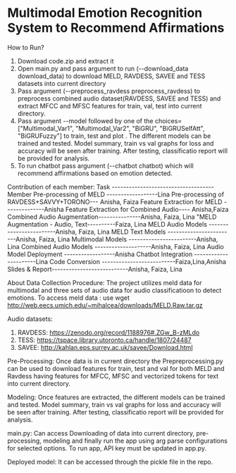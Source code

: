 # Multimodal Emotion Recognition System to Recommend Affirmations

How to Run?
1. Download code.zip and extract it
2. Open main.py and pass argument to run (--download_data download_data) to download MELD, RAVDESS, SAVEE and TESS datasets into current directory
3. Pass argument (--preprocess_ravdess preprocess_ravdess) to preprocess combined audio dataset(RAVDESS, SAVEE and TESS) and extract MFCC and MFSC features for train, val, test into current directory.
4. Pass argument --model followed by one of the choices=["Multimodal_Var1", "Multimodal_Var2", "BiGRU", "BiGRUSelfAtt", "BiGRUFuzzy"] to train, test and plot . The different models can be trained and tested. Model summary, train vs val graphs for loss and accuracy will be seen after training. After testing, classificatio report will be provided for analysis.
5. To run chatbot pass argument (--chatbot chatbot) which will recommend affirmations based on emotion detected. 

Contribution of each member:
Task	------------------------------------Member
Pre-processing of MELD	------------------Lina
Pre-processing of RAVDESS+SAVVY+TORONO---	Anisha, Faiza
Feature Extraction for MELD	--------------Anisha
Feature Extraction for Combined Audio---- Anisha,Faiza
Combined Audio Augmentation---------------Anisha, Faiza, Lina
"MELD Augmentation - Audio, Text----------Faiza, Lina
MELD Audio Models	------------------------Anisha, Faiza, Lina
MELD Text Models	------------------------Anisha, Faiza, Lina
Multimodal Models	------------------------Anisha, Lina
Combined Audio Models	--------------------Anisha, Faiza, Lina
Audio Model Deployment	------------------Anisha
Chatbot Integration	----------------------Lina
Code Conversion	--------------------------Faiza,Lina,Anisha
Slides & Report---------------------------Anisha, Faiza, Lina

About
Data Collection Procedure:
The project utilizes meld data for multimodal and three sets of audio data for audio classificatioon to detect emotions. 
To access meld data : use wget http://web.eecs.umich.edu/~mihalcea/downloads/MELD.Raw.tar.gz

Audio datasets:
1. RAVDESS: https://zenodo.org/record/1188976#.ZGw_B-zMLdo
2. TESS: https://tspace.library.utoronto.ca/handle/1807/24487
3. SAVEE: http://kahlan.eps.surrey.ac.uk/savee/Download.html

Pre-Processing:
Once data is in current directory the Prepreprocessing.py can be used to download features for train, test and val for both MELD and Ravdess having features for MFCC, MFSC and vectorized tokens for text into current directory.

Modeling:
Once features are extracted, the different models can be trained and tested. Model summary, train vs val graphs for loss and accuracy will be seen after training. After testing, classificatio report will be provided for analysis.

main.py:
Can access Downloading of data into current directory, pre-processing, modeling and finally run the app using arg parse configurations for selected options. To run app, API key must be updated in app.py.

Deployed model: It can be accessed through the pickle file in the repo. 





